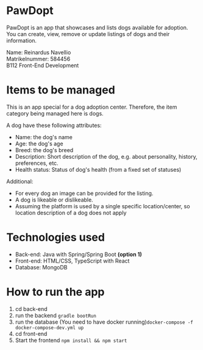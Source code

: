 # PawDopt 

PawDopt is an app that showcases and lists dogs available for adoption. You can create, view, remove or update listings of dogs and their information.

Name: Reinardus Navellio  
Matrikelnummer: 584456  
B112 Front-End Development

# Items to be managed
This is an app special for a dog adoption center. Therefore, the item category being managed here is dogs.

A dog have these following attributes:

- Name: the dog's name
- Age: the dog's age
- Breed: the dog's breed
- Description: Short description of the dog, e.g. about personality, history, preferences, etc.
- Health status: Status of dog's health (from a fixed set of statuses) 

Additional:
- For every dog an image can be provided for the listing. 
- A dog is likeable or dislikeable.
- Assuming the platform is used by a single specific location/center, so location description of a dog does not apply

# Technologies used
- Back-end: Java with Spring/Spring Boot **(option 1)** 
- Front-end: HTML/CSS, TypeScript with React
- Database: MongoDB


# How to run the app
1. cd back-end 
2. run the backend `gradle bootRun`
3. run the database (You need to have docker running)`docker-compose -f docker-compose-dev.yml up`
4. cd front-end
5. Start the frontend `npm install && npm start`


